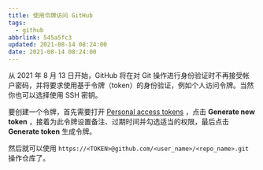 ```yaml
---
title: 使用令牌访问 GitHub
tags:
  - github
abbrlink: 545a5fc3
updated: 2021-08-14 08:24:00
date: 2021-08-14 08:24:00
---
```


从 2021 年 8 月 13 日开始，GitHub 将在对 Git 操作进行身份验证时不再接受帐户密码，并将要求使用基于令牌（token）的身份验证，例如个人访问令牌。当然你也可以选择使用 SSH 密钥。

要创建一个令牌，首先需要打开 [Personal access tokens](https://github.com/settings/tokens) ，点击 **Generate new token** ，接着为此令牌设置备注、过期时间并勾选适当的权限，最后点击 **Generate token** 生成令牌。

然后就可以使用 `https://<TOKEN>@github.com/<user_name>/<repo_name>.git` 操作仓库了。
